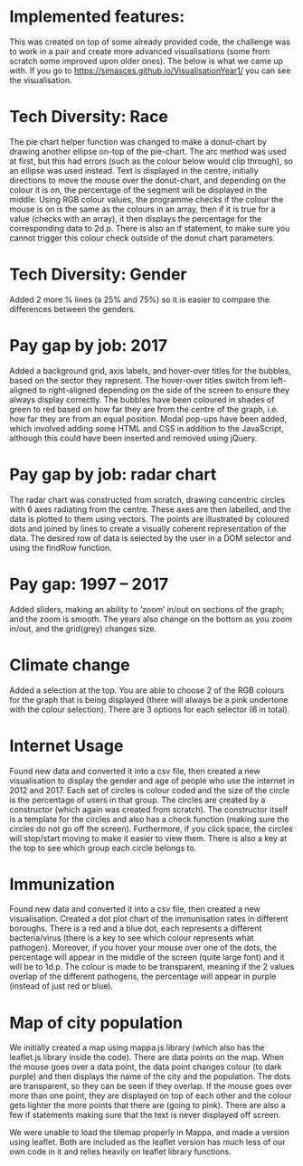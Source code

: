 # Implemented features: 
This was created on top of some already provided code, the challenge was to work in a pair and create more advanced visualisations (some from scratch some improved upon older ones). The below is what we came up with. If you go to https://simasces.github.io/VisualisationYear1/ you can see the visualisation.

# Tech Diversity: Race 

The pie chart helper function was changed to make a donut-chart by drawing another ellipse on-top of the pie-chart. The arc method was used at first, but this had errors (such as the colour below would clip through), so an ellipse was used instead. Text is displayed in the centre, initially directions to move the mouse over the donut-chart, and depending on the colour it is on, the percentage of the segment will be displayed in the middle. Using RGB colour values, the programme checks if the colour the mouse is on is the same as the colours in an array, then if it is true for a value (checks with an array), it then displays the percentage for the corresponding data to 2d.p. There is also an if statement, to make sure you cannot trigger this colour check outside of the donut chart parameters.

# Tech Diversity: Gender

Added 2 more % lines (a 25% and 75%) so it is easier to compare the differences between the genders.

# Pay gap by job: 2017

Added a background grid, axis labels, and hover-over titles for the bubbles, based on the sector they represent. The hover-over titles switch from left-aligned to right-aligned depending on the side of the screen to ensure they always display correctly. The bubbles have been coloured in shades of green to red based on how far they are from the centre of the graph, i.e. how far they are from an equal position. Modal pop-ups have been added, which involved adding some HTML and CSS in addition to the JavaScript, although this could have been inserted and removed using jQuery.

# Pay gap by job: radar chart

The radar chart was constructed from scratch, drawing concentric circles with 6 axes radiating from the centre. These axes are then labelled, and the data is plotted to them using vectors. The points are illustrated by coloured dots and joined by lines to create a visually coherent representation of the data. The desired row of data is selected by the user in a DOM selector and using the findRow function.

# Pay gap: 1997 – 2017

Added sliders, making an ability to ‘zoom’ in/out on sections of the graph; and the zoom is smooth. The years also change on the bottom as you zoom in/out, and the grid(grey) changes size. 

# Climate change

Added a selection at the top. You are able to choose 2 of the RGB colours for the graph that is being displayed (there will always be a pink undertone with the colour selection). There are 3 options for each selector (6 in total). 

# Internet Usage

Found new data and converted it into a csv file, then created a new visualisation to display the gender and age of people who use the internet in 2012 and 2017. Each set of circles is colour coded and the size of the circle is the percentage of users in that group. The circles are created by a constructor (which again was created from scratch). The constructor itself is a template for the circles and also has a check function (making sure the circles do not go off the screen). Furthermore, if you click space, the circles will stop/start moving to make it easier to view them. There is also a key at the top to see which group each circle belongs to.

# Immunization

Found new data and converted it into a csv file, then created a new visualisation. Created a dot plot chart of the immunisation rates in different boroughs. There is a red and a blue dot, each represents a different bacteria/virus (there is a key to see which colour represents what pathogen). Moreover, if you hover your mouse over one of the dots, the percentage will appear in the middle of the screen (quite large font) and it will be to 1d.p. The colour is made to be transparent, meaning if the 2 values overlap of the different pathogens, the percentage will appear in purple (instead of just red or blue).

# Map of city population

We initially created a map using mappa.js library (which also has the leaflet.js library inside the code). There are data points on the map. When the mouse goes over a data point, the data point changes colour (to dark purple) and then displays the name of the city and the population. The dots are transparent, so they can be seen if they overlap. If the mouse goes over more than one point, they are displayed on top of each other and the colour gets lighter the more points that there are (going to pink). There are also a few if statements making sure that the text is never displayed off screen. 

We were unable to load the tilemap properly in Mappa, and made a version using leaflet. Both are included as the leaflet version has much less of our own code in it and relies heavily on leaflet library functions.

